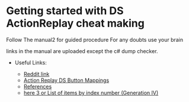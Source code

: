 # Getting started with DS ActionReplay cheat making

Follow The manual2 for guided procedure
For any doubts use your brain

links in the manual are uploaded except the c# dump checker.

* Useful Links:

  * [Reddit link](https://www.reddit.com/r/learnprogramming/comments/6kqbcr/making_an_action_replay_code/?utm_medium=android_app&utm_source=share)
  * [Action Replay DS Button Mappings](https://projectpokemon.org/docs/other/action-replay-ds-button-mappings-r7/)
  * [References](http://doc.kodewerx.org/hacking_nds.html)
  * [here 3 or List of items by index number (Generation IV)](https://bulbapedia.bulbagarden.net/wiki/List_of_items_by_index_number_(Generation_IV))
